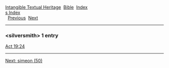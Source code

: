 [Intangible Textual Heritage](../../index)  [Bible](../index) 
[Index](index)   
[s Index](_s_)  
  [Previous](c10450)  [Next](c10452) 

------------------------------------------------------------------------

### &lt;silversmith&gt; 1 entry

[Act 19:24](../kjv/act019.htm#024)  

------------------------------------------------------------------------

[Next: simeon (50)](c10452)

